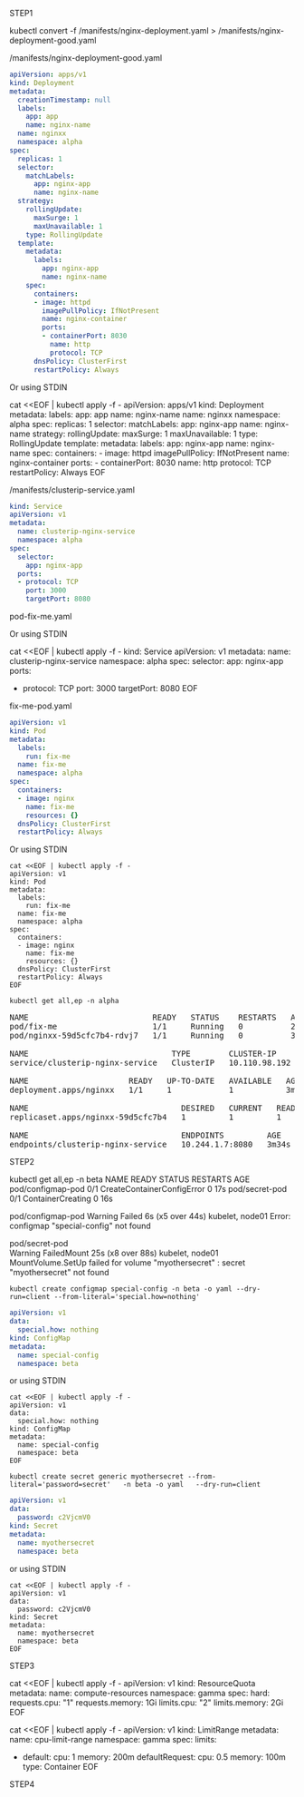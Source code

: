 STEP1


kubectl convert -f /manifests/nginx-deployment.yaml > /manifests/nginx-deployment-good.yaml

/manifests/nginx-deployment-good.yaml

```yaml
apiVersion: apps/v1
kind: Deployment
metadata:
  creationTimestamp: null
  labels:
    app: app
    name: nginx-name
  name: nginxx
  namespace: alpha
spec:
  replicas: 1
  selector:
    matchLabels:
      app: nginx-app
      name: nginx-name
  strategy:
    rollingUpdate:
      maxSurge: 1
      maxUnavailable: 1
    type: RollingUpdate
  template:
    metadata:
      labels:
        app: nginx-app
        name: nginx-name
    spec:
      containers:
      - image: httpd
        imagePullPolicy: IfNotPresent
        name: nginx-container
        ports:
        - containerPort: 8030
          name: http
          protocol: TCP
      dnsPolicy: ClusterFirst
      restartPolicy: Always
```

Or using STDIN

cat <<EOF | kubectl apply -f -
apiVersion: apps/v1
kind: Deployment
metadata:
  labels:
    app: app
    name: nginx-name
  name: nginxx
  namespace: alpha
spec:
  replicas: 1
  selector:
    matchLabels:
      app: nginx-app
      name: nginx-name
  strategy:
    rollingUpdate:
      maxSurge: 1
      maxUnavailable: 1
    type: RollingUpdate
  template:
    metadata:
      labels:
        app: nginx-app
        name: nginx-name
    spec:
      containers:
      - image: httpd
        imagePullPolicy: IfNotPresent
        name: nginx-container
        ports:
        - containerPort: 8030
          name: http
          protocol: TCP
      restartPolicy: Always
EOF



/manifests/clusterip-service.yaml

```yaml
kind: Service
apiVersion: v1
metadata:
  name: clusterip-nginx-service
  namespace: alpha
spec:
  selector:
    app: nginx-app
  ports:
  - protocol: TCP
    port: 3000
    targetPort: 8080
```
pod-fix-me.yaml

Or using STDIN

cat <<EOF | kubectl apply -f -
kind: Service
apiVersion: v1
metadata:
  name: clusterip-nginx-service
  namespace: alpha
spec:
  selector:
    app: nginx-app
  ports:
  - protocol: TCP
    port: 3000
    targetPort: 8080
EOF

fix-me-pod.yaml

```yaml
apiVersion: v1
kind: Pod
metadata:
  labels:
    run: fix-me
  name: fix-me
  namespace: alpha
spec:
  containers:
  - image: nginx
    name: fix-me
    resources: {}
  dnsPolicy: ClusterFirst
  restartPolicy: Always
```

Or using STDIN


```
cat <<EOF | kubectl apply -f -
apiVersion: v1
kind: Pod
metadata:
  labels:
    run: fix-me
  name: fix-me
  namespace: alpha
spec:
  containers:
  - image: nginx
    name: fix-me
    resources: {}
  dnsPolicy: ClusterFirst
  restartPolicy: Always
EOF
```

```
kubectl get all,ep -n alpha
```
<pre>
NAME                          READY   STATUS    RESTARTS   AGE
pod/fix-me                    1/1     Running   0          2m17s
pod/nginxx-59d5cfc7b4-rdvj7   1/1     Running   0          3m26s

NAME                              TYPE        CLUSTER-IP      EXTERNAL-IP   PORT(S)    AGE
service/clusterip-nginx-service   ClusterIP   10.110.98.192   <none>        3000/TCP   3m34s

NAME                     READY   UP-TO-DATE   AVAILABLE   AGE
deployment.apps/nginxx   1/1     1            1           3m26s

NAME                                DESIRED   CURRENT   READY   AGE
replicaset.apps/nginxx-59d5cfc7b4   1         1         1       3m26s

NAME                                ENDPOINTS         AGE
endpoints/clusterip-nginx-service   10.244.1.7:8080   3m34s
</pre>


STEP2

kubectl get all,ep -n beta
NAME                READY   STATUS                       RESTARTS   AGE
pod/configmap-pod   0/1     CreateContainerConfigError   0          17s
pod/secret-pod      0/1     ContainerCreating            0          16s


pod/configmap-pod
Warning  Failed     6s (x5 over 44s)  kubelet, node01  Error: configmap "special-config" not found

pod/secret-pod  
Warning  FailedMount  25s (x8 over 88s)  kubelet, node01  MountVolume.SetUp failed for volume "myothersecret" : secret "myothersecret" not found

```
kubectl create configmap special-config -n beta -o yaml --dry-run=client --from-literal='special.how=nothing'
```

```yaml
apiVersion: v1
data:
  special.how: nothing
kind: ConfigMap
metadata:
  name: special-config
  namespace: beta
```

or using STDIN 

```
cat <<EOF | kubectl apply -f -
apiVersion: v1
data:
  special.how: nothing
kind: ConfigMap
metadata:
  name: special-config
  namespace: beta
EOF
```


```
kubectl create secret generic myothersecret --from-literal='password=secret'   -n beta -o yaml   --dry-run=client
```

```yaml
apiVersion: v1
data:
  password: c2VjcmV0
kind: Secret
metadata:
  name: myothersecret
  namespace: beta
```

or using STDIN

```
cat <<EOF | kubectl apply -f -
apiVersion: v1
data:
  password: c2VjcmV0
kind: Secret
metadata:
  name: myothersecret
  namespace: beta
EOF
```


STEP3

cat <<EOF | kubectl apply -f -
apiVersion: v1
kind: ResourceQuota
metadata:
  name: compute-resources
  namespace: gamma
spec:
  hard:
    requests.cpu: "1"
    requests.memory: 1Gi
    limits.cpu: "2"
    limits.memory: 2Gi
EOF

cat <<EOF | kubectl apply -f -
apiVersion: v1
kind: LimitRange
metadata:
  name: cpu-limit-range
  namespace: gamma
spec:
  limits:
  - default:
      cpu: 1
      memory: 200m
    defaultRequest:
      cpu: 0.5
      memory: 100m
    type: Container
EOF

STEP4

